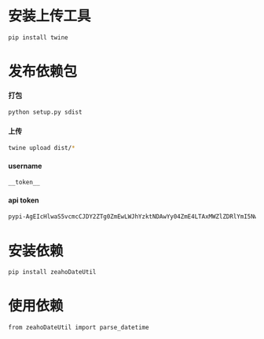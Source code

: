 # 安装上传工具
```bash
pip install twine
```
# 发布依赖包
#### 打包
```bash
python setup.py sdist
```

#### 上传
```bash
twine upload dist/*
```
#### username
```bash
__token__
```
#### api token
```bash
pypi-AgEIcHlwaS5vcmcCJDY2ZTg0ZmEwLWJhYzktNDAwYy04ZmE4LTAxMWZlZDRlYmI5NwACKlszLCIxOWE5YjM1MS0zYjU0LTRmZTctYjliNi0zOGVjNmIwMDczOGIiXQAABiAfH5Wdpr-k8dPYWqm8XKCH2EhmvgY00I5Dcy6RWqYVSQ
```

# 安装依赖
```bash
pip install zeahoDateUtil
```

# 使用依赖
```bash
from zeahoDateUtil import parse_datetime
```